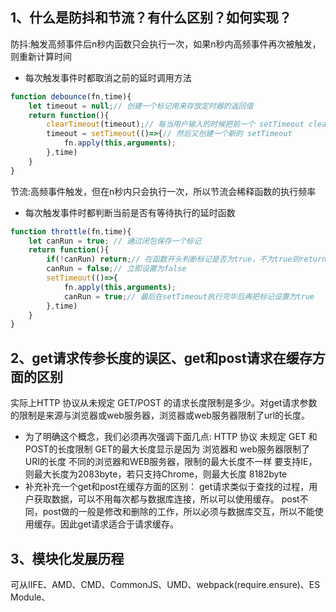 ## 1、什么是防抖和节流？有什么区别？如何实现？
防抖:触发高频事件后n秒内函数只会执行一次，如果n秒内高频事件再次被触发，则重新计算时间
* 每次触发事件时都取消之前的延时调用方法
```javascript
function debounce(fn,time){
    let timeout = null;// 创建一个标记用来存放定时器的返回值
    return function(){
        clearTimeout(timeout);// 每当用户输入的时候把前一个 setTimeout clear 掉
        timeout = setTimeout(()=>{// 然后又创建一个新的 setTimeout
            fn.apply(this,arguments);
        },time)
    }
}
```
节流:高频事件触发，但在n秒内只会执行一次，所以节流会稀释函数的执行频率
* 每次触发事件时都判断当前是否有等待执行的延时函数
```javascript
function throttle(fn,time){
    let canRun = true; // 通过闭包保存一个标记
    return function(){
        if(!canRun) return;// 在函数开头判断标记是否为true，不为true则return
        canRun = false;// 立即设置为false
        setTimeout(()=>{
            fn.apply(this,arguments);
            canRun = true;// 最后在setTimeout执行完毕后再把标记设置为true
        },time)
    }
}
```

## 2、get请求传参长度的误区、get和post请求在缓存方面的区别
实际上HTTP 协议从未规定 GET/POST 的请求长度限制是多少。对get请求参数的限制是来源与浏览器或web服务器，浏览器或web服务器限制了url的长度。

* 为了明确这个概念，我们必须再次强调下面几点:
HTTP 协议 未规定 GET 和POST的长度限制
GET的最大长度显示是因为 浏览器和 web服务器限制了 URI的长度
不同的浏览器和WEB服务器，限制的最大长度不一样
要支持IE，则最大长度为2083byte，若只支持Chrome，则最大长度 8182byte
* 补充补充一个get和post在缓存方面的区别：
get请求类似于查找的过程，用户获取数据，可以不用每次都与数据库连接，所以可以使用缓存。
post不同，post做的一般是修改和删除的工作，所以必须与数据库交互，所以不能使用缓存。因此get请求适合于请求缓存。

## 3、模块化发展历程
可从IIFE、AMD、CMD、CommonJS、UMD、webpack(require.ensure)、ES Module、<script type="module"> 这几个角度考虑。
模块化主要是用来抽离公共代码，隔离作用域，避免变量冲突等。
* IIFE：使用自执行函数来编写模块化，特点：在一个单独的函数作用域中执行代码，避免变量冲突。
```javascript
(function(){
  return {
    data:[]
  }
})()
```
* AMD：使用requireJS 来编写模块化，特点：依赖必须提前声明好。
```javascript
define('./index.js',function(code){
    // code 就是index.js 返回的内容
})
```
* CMD：使用seaJS 来编写模块化，特点：支持动态引入依赖文件。
```javascript
define(function(require, exports, module) {  
  var indexCode = require('./index.js');
})
```
* CommonJS：nodejs 中自带的模块化。
```javascript
var fs = require('fs');
```
* UMD：兼容AMD，CommonJS 模块化语法。
* webpack(require.ensure)：webpack 2.x 版本中的代码分割。
* ES Modules：ES6 引入的模块化，支持import 来引入另一个 js 。
```javascript
import a from 'a';
```

## 4、['1','2','3'].map(parseInt) 输出什么,为什么？
输出：[1, NaN, NaN]
首先让我们回顾一下，map函数的第一个参数callback：
var new_array = arr.map(function callback(currentValue[, index[, array]]) { // Return element for new_array }[, thisArg])这个callback一共可以接收三个参数，其中第一个参数代表当前被处理的元素，而第二个参数代表该元素的索引。

而parseInt则是用来解析字符串的，使字符串成为指定基数的整数。parseInt(string, radix)接收两个参数，第一个表示被处理的值（字符串），第二个表示为解析时的基数。
了解这两个函数后，我们可以模拟一下运行情况
* parseInt('1', 0) //radix为0时，且string参数不以“0x”和“0”开头时，按照10为基数处理。这个时候返回1
* parseInt('2', 1) //基数为1（1进制）表示的数中，最大值小于2，所以无法解析，返回NaN
* parseInt('3', 2) //基数为2（2进制）表示的数中，最大值小于3，所以无法解析，返回NaN
map函数返回的是一个数组，所以最后结果为[1, NaN, NaN]

## 5、http和https的区别？
http传输的数据都是未加密的，也就是明文的，网景公司设置了SSL协议来对http协议传输的数据进行加密处理，简单来说https协议是由http和ssl协议构建的可进行加密传输和身份认证的网络协议，比http协议的安全性更高。主要的区别如下：

* Https协议需要ca证书，费用较高。
* http是超文本传输协议，信息是明文传输，https则是具有安全性的ssl加密传输协议。
* 使用不同的链接方式，端口也不同，一般而言，http协议的端口为80，https的端口为443
* http的连接很简单，是无状态的；HTTPS协议是由SSL+HTTP协议构建的可进行加密传输、身份认证的网络协议，比http协议安全。

## 6、为什么虚拟dom会提高性能?
虚拟dom相当于在js和真实dom中间加了一个缓存，利用dom diff算法避免了没有必要的dom操作，从而提高性能。
具体实现步骤如下：
用 JavaScript 对象结构表示 DOM 树的结构；然后用这个树构建一个真正的 DOM 树，插到文档当中
当状态变更的时候，重新构造一棵新的对象树。然后用新的树和旧的树进行比较，记录两棵树差异
把2所记录的差异应用到步骤1所构建的真正的DOM树上，视图就更新了。

## 7、变量的赋值可以分为三个阶段
创建变量，在内存中开辟空间
初始化变量，将变量初始化为undefined
真正赋值

* 关于let、var和function：
let的「创建」过程被提升了，但是初始化没有提升。
var的「创建」和「初始化」都被提升了。
function的「创建」「初始化」和「赋值」都被提升了。

## 8、下面代码中什么时候会输出1？
```javascript
var a = ?;
if(a == 1 && a == 2 && a == 3){
     conso.log(1);
}
```
因为==会进行隐式类型转换 所以我们重写toString方法就可以了
```javascript
var a = {
  i: 1,
  toString() {
    return a.i++;
  }
}
```

## 9、下面代码输出的结果是什么？
```javascript
var a = {n: 1};
var b = a;
a.x = a = {n: 2};

console.log(a.x)     
console.log(b.x)
//undefined {n:2}
```
首先，a和b同时引用了{n:2}对象，接着执行到a.x = a = {n：2}语句，尽管赋值是从右到左的没错，但是.的优先级比=要高，所以这里首先执行a.x，相当于为a（或者b）所指向的{n:1}对象新增了一个属性x，即此时对象将变为{n:1;x:undefined}。之后按正常情况，从右到左进行赋值，此时执行a ={n:2}的时候，a的引用改变，指向了新对象{n：2},而b依然指向的是旧对象。之后执行a.x = {n：2}的时候，并不会重新解析一遍a，而是沿用最初解析a.x时候的a，也即旧对象，故此时旧对象的x的值为{n：2}，旧对象为 {n:1;x:{n：2}}，它被b引用着。后面输出a.x的时候，又要解析a了，此时的a是指向新对象的a，而这个新对象是没有x属性的，故访问时输出undefined；而访问b.x的时候，将输出旧对象的x的值，即{n:2}。

## 10、下面代码的输出是什么?
```javascript
function checkAge(data) {
  if (data === { age: 18 }) {
    console.log("You are an adult!");
  } else if (data == { age: 18 }) {
    console.log("You are still an adult.");
  } else {
    console.log(`Hmm.. You don't have an age I guess`);
  }
}

checkAge({ age: 18 });//Hmm.. You don't have an age I guess
```
在比较相等性，原始类型通过它们的值进行比较，而对象通过它们的引用进行比较。JavaScript检查对象是否具有对内存中相同位置的引用。
我们作为参数传递的对象和我们用于检查相等性的对象在内存中位于不同位置，所以它们的引用是不同的。

## 11、下面代码的输出是什么?
```javascript
onst obj = { 1: "a", 2: "b", 3: "c" };
const set = new Set([1, 2, 3, 4, 5]);

obj.hasOwnProperty("1");//true
obj.hasOwnProperty(1);//true
set.has("1");//false
set.has(1);//true
```
所有对象键（不包括Symbols）都会被存储为字符串，即使你没有给定字符串类型的键。这就是为什么obj.hasOwnProperty（'1'）也返回true。
上面的说法不适用于Set。在我们的Set中没有“1”：set.has（'1'）返回false。它有数字类型1，set.has（1）返回true。

## 12、下面代码的输出是什么?
这题考察的是对象的键名的转换。
对象的键名只能是字符串和 Symbol 类型。
其他类型的键名会被转换成字符串类型。
对象转字符串默认会调用 toString 方法。
```javascript
// example 1
var a={}, b='123', c=123;
a[b]='b';
// c 的键名会被转换成字符串'123'，这里会把 b 覆盖掉。
a[c]='c';  
// 输出 c
console.log(a[b]);

// example 2
var a={}, b=Symbol('123'), c=Symbol('123');  
// b 是 Symbol 类型，不需要转换。
a[b]='b';
// c 是 Symbol 类型，不需要转换。任何一个 Symbol 类型的值都是不相等的，所以不会覆盖掉 b。
a[c]='c';
// 输出 b
console.log(a[b]);

// example 3
var a={}, b={key:'123'}, c={key:'456'};  
// b 不是字符串也不是 Symbol 类型，需要转换成字符串。
// 对象类型会调用 toString 方法转换成字符串 [object Object]。
a[b]='b';
// c 不是字符串也不是 Symbol 类型，需要转换成字符串。
// 对象类型会调用 toString 方法转换成字符串 [object Object]。这里会把 b 覆盖掉。
a[c]='c';  
// 输出 c
console.log(a[b]);
```



